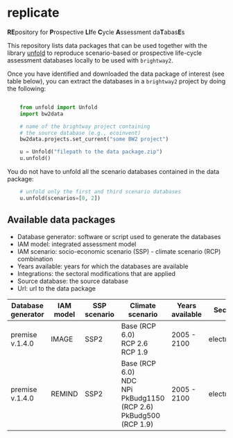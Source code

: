 # replicate
**RE**pository for **P**rospective **LI**fe **C**ycle **A**ssessment da**T**abas**E**s

This repository lists data packages that can be used together with the library [unfold](https://github.com/polca/unfold) 
to reproduce scenario-based or prospective life-cycle assessment databases locally to be used with `brightway2`.

Once you have identified and downloaded the data package of interest (see table below),
you can extract the databases in a `brightway2` project by doing the following:

```python

    from unfold import Unfold
    import bw2data

    # name of the brightway project containing 
    # the source database (e.g., ecoinvent)
    bw2data.projects.set_current("some BW2 project")

    u = Unfold("filepath to the data package.zip")
    u.unfold()
```

You do not have to unfold all the scenario databases contained in the data package:

```python
    # unfold only the first and third scenario databases
    u.unfold(scenarios=[0, 2])
```

Available data packages
-----------------------

* Database generator: software or script used to generate the databases
* IAM model: integrated assessment model
* IAM scenario: socio-economic scenario (SSP) - climate scenario (RCP) combination
* Years available: years for which the databases are available
* Integrations: the sectoral modifications that are applied
* Source database: the source database
* Url: url to the data package


| Database generator | IAM model | SSP scenario | Climate scenario                                                                  | Years available | Sector      | Source database       | Url      |
| ------------------ | --------- |--------------|-----------------------------------------------------------------------------------|-----------------|-------------| --------------------- |----------|
| premise v.1.4.0    | IMAGE     | SSP2         | Base (RCP 6.0)<br/>RCP 2.6<br/>RCP 1.9                                            | 2005 - 2100     | electricity | ecoinvent 3.8 cut-off | [Link](https://doi.org/10.5281/zenodo.7470053) |
| premise v.1.4.0    | REMIND    | SSP2         | Base (RCP 6.0)<br/>NDC<br/>NPi<br/>PkBudg1150 (RCP 2.6)<br/>PkBudg500 (RCP 1.9)   | 2005 - 2100     | electricity | ecoinvent 3.8 cut-off | [Link](https://doi.org/10.5281/zenodo.7476754) |
